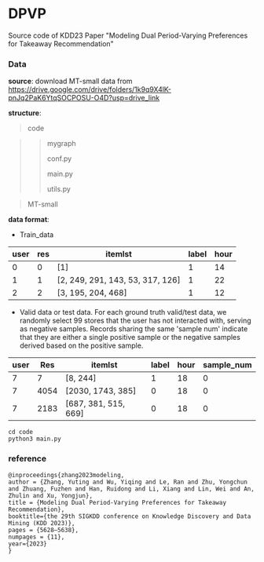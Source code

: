 # DPVP
Source code of KDD23 Paper "Modeling Dual Period-Varying Preferences for Takeaway Recommendation"

### Data

**source**: download MT-small data from https://drive.google.com/drive/folders/1k9q9X4lK-pnJq2PaK6YtqSOCPOSU-O4D?usp=drive_link

**structure**:

> code

> > mygraph
> >
> > conf.py
> >
> > main.py
> >
> > utils.py

> MT-small

**data format**:

- Train_data

| user | res  | itemlst                          | label | hour |
| ---- | ---- | -------------------------------- | ----- | ---- |
| 0    | 0    | [1]                              | 1     | 14   |
| 1    | 1    | [2, 249, 291, 143, 53, 317, 126] | 1     | 22   |
| 2    | 2    | [3, 195, 204, 468]               | 1     | 12   |

- Valid data or test data. For each ground truth valid/test data, we randomly select 99 stores that the user has not interacted with, serving as negative samples. Records sharing the same 'sample num' indicate that they are either a single positive sample or the negative samples derived based on the positive sample.

| user | Res  | itemlst              | label | hour | sample_num |
| ---- | ---- | -------------------- | ----- | ---- | ---------- |
| 7    | 7    | [8, 244]             | 1     | 18   | 0          |
| 7    | 4054 | [2030, 1743, 385]    | 0     | 18   | 0          |
| 7    | 2183 | [687, 381, 515, 669] | 0     | 18   | 0          |



```
cd code
python3 main.py
```

### reference 

```
@inproceedings{zhang2023modeling,
author = {Zhang, Yuting and Wu, Yiqing and Le, Ran and Zhu, Yongchun and Zhuang, Fuzhen and Han, Ruidong and Li, Xiang and Lin, Wei and An, Zhulin and Xu, Yongjun},
title = {Modeling Dual Period-Varying Preferences for Takeaway Recommendation},
booktitle={the 29th SIGKDD conference on Knowledge Discovery and Data Mining (KDD 2023)},
pages = {5628–5638},
numpages = {11},
year={2023}
}
```

